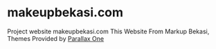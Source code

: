 # makeupbekasi.com
Project website makeupbekasi.com
This Website From Markup Bekasi, Themes Provided by [Parallax One](http://themeisle.com/themes/parallax-one/)


